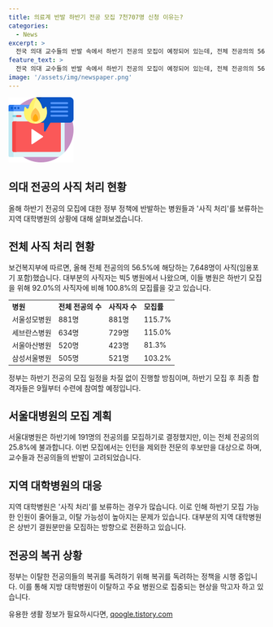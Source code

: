 ```yaml
---
title: 의료계 반발 하반기 전공 모집 7천707명 신청 이유는?
categories:
  - News
excerpt: >
  전국 의대 교수들의 반발 속에서 하반기 전공의 모집이 예정되어 있는데, 전체 전공의의 56.5%가 사직한 상황이다. 대규모 사직 처리에 빅5 병원들이 92%의 전공의 사직률을 보이며, 서울대병원은 하반기에 191명만 모집할 계획이다. 반면, 지방 대학병원들은 사직 처리를 보류하고 상반기 결원분만 모집할 예정이다. 이에 대한 사료와 교수들의 반발이 이어지고 있으며, 정부는 복귀를 독려하기 위해 특례를 적용하고 있다. 지역 대학병원들은 전공의들의 이탈을 우려하여 사직 처리를 하지 않고 상반기 결원분만을 모집할 계획이며, 이에 대한 우려가 커지고 있다.
feature_text: >
  전국 의대 교수들의 반발 속에서 하반기 전공의 모집이 예정되어 있는데, 전체 전공의의 56.5%가 사직한 상황이다. 대규모 사직 처리에 빅5 병원들이 92%의 전공의 사직률을 보이며, 서울대병원은 하반기에 191명만 모집할 계획이다. 반면, 지방 대학병원들은 사직 처리를 보류하고 상반기 결원분만 모집할 예정이다. 이에 대한 사료와 교수들의 반발이 이어지고 있으며, 정부는 복귀를 독려하기 위해 특례를 적용하고 있다. 지역 대학병원들은 전공의들의 이탈을 우려하여 사직 처리를 하지 않고 상반기 결원분만을 모집할 계획이며, 이에 대한 우려가 커지고 있다.
image: '/assets/img/newspaper.png'
---
```


<p><img src="/assets/img/news.png" alt="rentncar 속보" /></p>

<h2 data-ke-size="size26">의대 전공의 사직 처리 현황</h2>

<p data-ke-size="size16">올해 하반기 전공의 모집에 대한 정부 정책에 반발하는 병원들과 '사직 처리'를 보류하는 지역 대학병원의 상황에 대해 살펴보겠습니다.</p>

<h2 data-ke-size="size24">전체 사직 처리 현황</h2>

<p data-ke-size="size16">보건복지부에 따르면, 올해 전체 전공의의 56.5%에 해당하는 7,648명이 사직(임용포기 포함)했습니다. 대부분의 사직자는 빅5 병원에서 나왔으며, 이들 병원은 하반기 모집을 위해 92.0%의 사직자에 비해 100.8%의 모집률을 갖고 있습니다.</p>

<table>
    <tr>
        <td><b>병원</b></td>
        <td><b>전체 전공의 수</b></td>
        <td><b>사직자 수</b></td>
        <td><b>모집률</b></td>
    </tr>
    <tr>
        <td>서울성모병원</td>
        <td>881명</td>
        <td>881명</td>
        <td>115.7%</td>
    </tr>
    <tr>
        <td>세브란스병원</td>
        <td>634명</td>
        <td>729명</td>
        <td>115.0%</td>
    </tr>
    <tr>
        <td>서울아산병원</td>
        <td>520명</td>
        <td>423명</td>
        <td>81.3%</td>
    </tr>
    <tr>
        <td>삼성서울병원</td>
        <td>505명</td>
        <td>521명</td>
        <td>103.2%</td>
    </tr>
</table>

<p data-ke-size="size16">정부는 하반기 전공의 모집 일정을 차질 없이 진행할 방침이며, 하반기 모집 후 최종 합격자들은 9월부터 수련에 참여할 예정입니다.</p>

<h2 data-ke-size="size24">서울대병원의 모집 계획</h2>

<p data-ke-size="size16">서울대병원은 하반기에 191명의 전공의를 모집하기로 결정했지만, 이는 전체 전공의의 25.8%에 불과합니다. 이번 모집에서는 인턴을 제외한 전문의 후보만을 대상으로 하며, 교수들과 전공의들의 반발이 고려되었습니다.</p>

<h2 data-ke-size="size24">지역 대학병원의 대응</h2>

<p data-ke-size="size16">지역 대학병원은 '사직 처리'를 보류하는 경우가 많습니다. 이로 인해 하반기 모집 가능한 인원이 줄어들고, 이탈 가능성이 높아지는 문제가 있습니다. 대부분의 지역 대학병원은 상반기 결원분만을 모집하는 방향으로 전환하고 있습니다.</p>

<h2 data-ke-size="size24">전공의 복귀 상황</h2>

<p data-ke-size="size16">정부는 이탈한 전공의들의 복귀를 독려하기 위해 복귀를 독려하는 정책을 시행 중입니다. 이를 통해 지방 대학병원이 이탈하고 주요 병원으로 집중되는 현상을 막고자 하고 있습니다.</p>
유용한 생활 정보가 필요하시다면, <a href="https://qoogle.tistory.com" rel="dofollow">qoogle.tistory.com</a>


